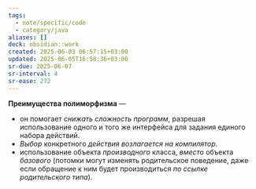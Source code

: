 ```yaml
---
tags:
  - note/specific/code
  - category/java
aliases: []
deck: obsidian::work
created: 2025-06-03 06:57:15+03:00
updated: 2025-06-05T16:58:36+03:00
sr-due: 2025-06-07
sr-interval: 4
sr-ease: 272
---
```


**Преимущества полиморфизма**
—
- он помогает *снижать сложность программ*, разрешая использование одного и того же интерфейса для задания единого набора действий.
- *Выбор* конкретного *действия* *возлагается на компилятор*.
- использование объекта *производного* класса, *вместо* объекта *базового* (потомки могут изменять родительское поведение, даже если обращение к ним будет производиться *по ссылке родительского типа*).
